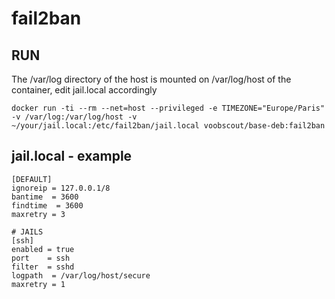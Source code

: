 # fail2ban

## RUN
The /var/log directory of the host is mounted on /var/log/host of the container, edit jail.local accordingly
```
docker run -ti --rm --net=host --privileged -e TIMEZONE="Europe/Paris" -v /var/log:/var/log/host -v ~/your/jail.local:/etc/fail2ban/jail.local voobscout/base-deb:fail2ban
```

## jail.local - example
```
[DEFAULT]
ignoreip = 127.0.0.1/8
bantime  = 3600
findtime  = 3600
maxretry = 3

# JAILS
[ssh]
enabled = true
port    = ssh
filter  = sshd
logpath  = /var/log/host/secure
maxretry = 1

```
